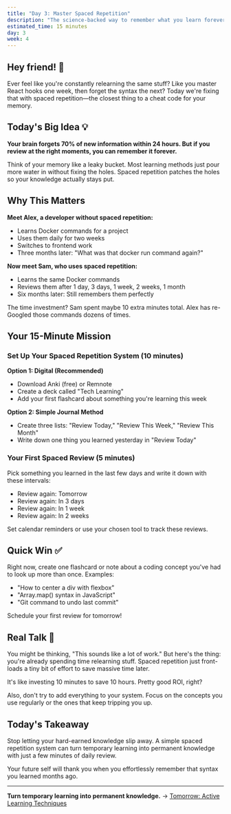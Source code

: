 ```yaml
---
title: "Day 3: Master Spaced Repetition"
description: "The science-backed way to remember what you learn forever (seriously!)"
estimated_time: 15 minutes
day: 3
week: 4
---
```


## Hey friend! 👋

Ever feel like you're constantly relearning the same stuff? Like you master React hooks one week, then forget the syntax the next? Today we're fixing that with spaced repetition—the closest thing to a cheat code for your memory.

## Today's Big Idea 💡

**Your brain forgets 70% of new information within 24 hours. But if you review at the right moments, you can remember it forever.**

Think of your memory like a leaky bucket. Most learning methods just pour more water in without fixing the holes. Spaced repetition patches the holes so your knowledge actually stays put.

## Why This Matters

**Meet Alex, a developer without spaced repetition:**
- Learns Docker commands for a project
- Uses them daily for two weeks
- Switches to frontend work
- Three months later: "What was that docker run command again?"

**Now meet Sam, who uses spaced repetition:**
- Learns the same Docker commands
- Reviews them after 1 day, 3 days, 1 week, 2 weeks, 1 month
- Six months later: Still remembers them perfectly

The time investment? Sam spent maybe 10 extra minutes total. Alex has re-Googled those commands dozens of times.

## Your 15-Minute Mission

### Set Up Your Spaced Repetition System (10 minutes)

**Option 1: Digital (Recommended)**
- Download Anki (free) or Remnote
- Create a deck called "Tech Learning"
- Add your first flashcard about something you're learning this week

**Option 2: Simple Journal Method**
- Create three lists: "Review Today," "Review This Week," "Review This Month"
- Write down one thing you learned yesterday in "Review Today"

### Your First Spaced Review (5 minutes)

Pick something you learned in the last few days and write it down with these intervals:
- Review again: Tomorrow
- Review again: In 3 days  
- Review again: In 1 week
- Review again: In 2 weeks

Set calendar reminders or use your chosen tool to track these reviews.

## Quick Win ✅

Right now, create one flashcard or note about a coding concept you've had to look up more than once. Examples:
- "How to center a div with flexbox"
- "Array.map() syntax in JavaScript"  
- "Git command to undo last commit"

Schedule your first review for tomorrow!

## Real Talk 💬

You might be thinking, "This sounds like a lot of work." But here's the thing: you're already spending time relearning stuff. Spaced repetition just front-loads a tiny bit of effort to save massive time later.

It's like investing 10 minutes to save 10 hours. Pretty good ROI, right?

Also, don't try to add everything to your system. Focus on the concepts you use regularly or the ones that keep tripping you up.

## Today's Takeaway

Stop letting your hard-earned knowledge slip away. A simple spaced repetition system can turn temporary learning into permanent knowledge with just a few minutes of daily review.

Your future self will thank you when you effortlessly remember that syntax you learned months ago.

---

**Turn temporary learning into permanent knowledge.** → [Tomorrow: Active Learning Techniques](./04-active-learning)